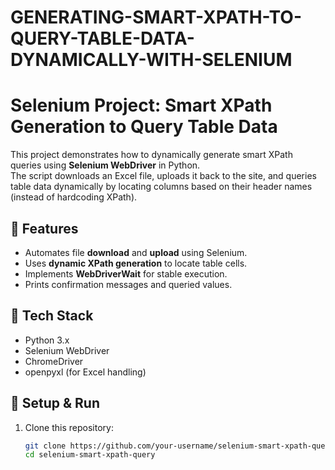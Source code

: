 # GENERATING-SMART-XPATH-TO-QUERY-TABLE-DATA-DYNAMICALLY-WITH-SELENIUM
# Selenium Project: Smart XPath Generation to Query Table Data

This project demonstrates how to dynamically generate smart XPath queries using **Selenium WebDriver** in Python.  
The script downloads an Excel file, uploads it back to the site, and queries table data dynamically by locating columns based on their header names (instead of hardcoding XPath).

## 🔹 Features
- Automates file **download** and **upload** using Selenium.
- Uses **dynamic XPath generation** to locate table cells.
- Implements **WebDriverWait** for stable execution.
- Prints confirmation messages and queried values.

## 🔹 Tech Stack
- Python 3.x
- Selenium WebDriver
- ChromeDriver
- openpyxl (for Excel handling)

## 🔹 Setup & Run
1. Clone this repository:
   ```bash
   git clone https://github.com/your-username/selenium-smart-xpath-query.git
   cd selenium-smart-xpath-query
